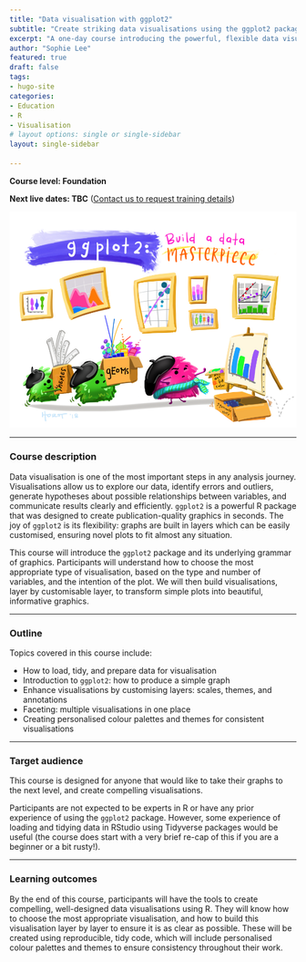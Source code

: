 ```yaml
---
title: "Data visualisation with ggplot2"
subtitle: "Create striking data visualisations using the ggplot2 package."
excerpt: "A one-day course introducing the powerful, flexible data visualisation package, ggplot2. Create compelling visualisations that can be used to explore data, generate hypotheses, and communicate results."
author: "Sophie Lee"
featured: true
draft: false
tags:
- hugo-site
categories:
- Education
- R
- Visualisation
# layout options: single or single-sidebar
layout: single-sidebar

---
```


**Course level: Foundation**

**Next live dates: TBC** ([Contact us to request training details](mailto:sophie.a.lee10@gmail.com))

![Illustration by Alison Horst](ggplot_cartoon.png)

---

### Course description

Data visualisation is one of the most important steps in any analysis journey. Visualisations allow us to explore our data, identify errors and outliers, generate hypotheses about possible relationships between variables, and communicate results clearly and efficiently. `ggplot2` is a powerful R package that was designed to create publication-quality graphics in seconds. The joy of `ggplot2` is its flexibility: graphs are built in layers which can be easily customised, ensuring novel plots to fit almost any situation. 

This course will introduce the `ggplot2` package and its underlying grammar of graphics. Participants will understand how to choose the most appropriate type of visualisation, based on the type and number of variables, and the intention of the plot. We will then build visualisations, layer by customisable layer, to transform simple plots into beautiful, informative graphics. 

---

### Outline

Topics covered in this course include:

- How to load, tidy, and prepare data for visualisation
- Introduction to `ggplot2`: how to produce a simple graph
- Enhance visualisations by customising layers: scales, themes, and annotations
- Faceting: multiple visualisations in one place
- Creating personalised colour palettes and themes for consistent visualisations

--- 

### Target audience
This course is designed for anyone that would like to take their graphs to the next level, and create compelling visualisations. 

Participants are not expected to be experts in R or have any prior experience of using the `ggplot2` package. However, some  experience of loading and tidying data in RStudio using Tidyverse packages would be useful (the course does start with a very brief re-cap of this if you are a beginner or a bit rusty!).

---

### Learning outcomes
By the end of this course, participants will have the tools to create compelling, well-designed data visualisations using R. They will know how to choose the most appropriate visualisation, and how to build this visualisation layer by layer to ensure it is as clear as possible. These will be created using reproducible, tidy code, which will include personalised colour palettes and themes to ensure consistency throughout their work.